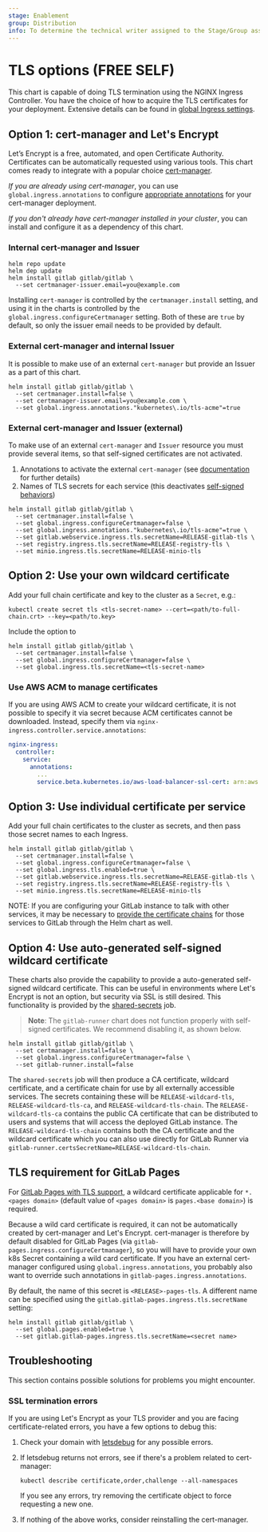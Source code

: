 ```yaml
---
stage: Enablement
group: Distribution
info: To determine the technical writer assigned to the Stage/Group associated with this page, see https://about.gitlab.com/handbook/engineering/ux/technical-writing/#designated-technical-writers
---
```


# TLS options **(FREE SELF)**

This chart is capable of doing TLS termination using the NGINX Ingress Controller. You have the choice of how to
acquire the TLS certificates for your deployment. Extensive details can be found in [global Ingress settings](../charts/globals.md#configure-ingress-settings).

## Option 1: cert-manager and Let's Encrypt

Let’s Encrypt is a free, automated, and open Certificate Authority. Certificates can be automatically requested
using various tools. This chart comes ready to integrate with a popular choice [cert-manager](https://github.com/jetstack/cert-manager).

*If you are already using cert-manager*, you can use `global.ingress.annotations` to configure [appropriate annotations](https://cert-manager.io/docs/usage/ingress/#supported-annotations) for your cert-manager deployment.

*If you don't already have cert-manager installed in your cluster*, you can install and configure it as a dependency of this chart.

### Internal cert-manager and Issuer

```shell
helm repo update
helm dep update
helm install gitlab gitlab/gitlab \
  --set certmanager-issuer.email=you@example.com
```

Installing `cert-manager` is controlled by the `certmanager.install` setting, and using it in the charts is controlled by the
`global.ingress.configureCertmanager` setting. Both of these are `true` by default, so only the issuer email needs to be
provided by default.

### External cert-manager and internal Issuer

It is possible to make use of an external `cert-manager` but provide an Issuer as a part of this chart.

```shell
helm install gitlab gitlab/gitlab \
  --set certmanager.install=false \
  --set certmanager-issuer.email=you@example.com \
  --set global.ingress.annotations."kubernetes\.io/tls-acme"=true
```

### External cert-manager and Issuer (external)

To make use of an external `cert-manager` and `Issuer` resource you must provide several items, so that self-signed certificates
are not activated.

1. Annotations to activate the external `cert-manager` (see [documentation](https://cert-manager.io/docs/usage/ingress/#supported-annotations) for further details)
1. Names of TLS secrets for each service (this deactivates [self-signed behaviors](#option-4-use-auto-generated-self-signed-wildcard-certificate))

```shell
helm install gitlab gitlab/gitlab \
  --set certmanager.install=false \
  --set global.ingress.configureCertmanager=false \
  --set global.ingress.annotations."kubernetes\.io/tls-acme"=true \
  --set gitlab.webservice.ingress.tls.secretName=RELEASE-gitlab-tls \
  --set registry.ingress.tls.secretName=RELEASE-registry-tls \
  --set minio.ingress.tls.secretName=RELEASE-minio-tls
```

## Option 2: Use your own wildcard certificate

Add your full chain certificate and key to the cluster as a `Secret`, e.g.:

```shell
kubectl create secret tls <tls-secret-name> --cert=<path/to-full-chain.crt> --key=<path/to.key>
```

Include the option to

```shell
helm install gitlab gitlab/gitlab \
  --set certmanager.install=false \
  --set global.ingress.configureCertmanager=false \
  --set global.ingress.tls.secretName=<tls-secret-name>
```

### Use AWS ACM to manage certificates 

If you are using AWS ACM to create your wildcard certificate, it is not possible to specify it via secret because ACM certificates cannot be downloaded.
Instead, specify them via  `nginx-ingress.controller.service.annotations`:

```yaml
nginx-ingress:
  controller:
    service:
      annotations:
        ...
        service.beta.kubernetes.io/aws-load-balancer-ssl-cert: arn:aws:acm:{region}:{user id}:certificate/{id}
```

## Option 3: Use individual certificate per service

Add your full chain certificates to the cluster as secrets, and then pass those secret names to each Ingress.

```shell
helm install gitlab gitlab/gitlab \
  --set certmanager.install=false \
  --set global.ingress.configureCertmanager=false \
  --set global.ingress.tls.enabled=true \
  --set gitlab.webservice.ingress.tls.secretName=RELEASE-gitlab-tls \
  --set registry.ingress.tls.secretName=RELEASE-registry-tls \
  --set minio.ingress.tls.secretName=RELEASE-minio-tls
```

NOTE:
If you are configuring your GitLab instance to talk with other services, it may be necessary to [provide the certificate chains](../charts/globals.md#custom-certificate-authorities) for those services to GitLab through the Helm chart as well.

## Option 4: Use auto-generated self-signed wildcard certificate

These charts also provide the capability to provide a auto-generated self-signed wildcard certificate.
This can be useful in environments where Let's Encrypt is not an option, but security via SSL is still
desired. This functionality is provided by the [shared-secrets](../charts/shared-secrets.md) job.

> **Note**: The `gitlab-runner` chart does not function properly with self-signed certificates. We recommend
disabling it, as shown below.

```shell
helm install gitlab gitlab/gitlab \
  --set certmanager.install=false \
  --set global.ingress.configureCertmanager=false \
  --set gitlab-runner.install=false
```

The `shared-secrets` job will then produce a CA certificate, wildcard certificate, and a certificate chain
for use by all externally accessible services. The secrets containing these will be `RELEASE-wildcard-tls`,
`RELEASE-wildcard-tls-ca`, and `RELEASE-wildcard-tls-chain`. The `RELEASE-wildcard-tls-ca` contains the public
CA certificate that can be distributed to users and systems that will access the deployed GitLab instance.
The `RELEASE-wildcard-tls-chain` contains both the CA certificate and the wildcard certificate which you can
also use directly for GitLab Runner via `gitlab-runner.certsSecretName=RELEASE-wildcard-tls-chain`.

## TLS requirement for GitLab Pages

For [GitLab Pages with TLS support](https://docs.gitlab.com/ee/administration/pages/#wildcard-domains-with-tls-support),
a wildcard certificate applicable for `*.<pages domain>` (default value of
`<pages domain>` is `pages.<base domain>`) is required.

Because a wild card certificate is required, it can not be automatically created
by cert-manager and Let's Encrypt. cert-manager is therefore by default disabled
for GitLab Pages (via `gitlab-pages.ingress.configureCertmanager`), so you will
have to provide your own k8s Secret containing a wild card certificate. If you
have an external cert-manager configured using `global.ingress.annotations`, you
probably also want to override such annotations in
`gitlab-pages.ingress.annotations`.

By default, the name of this secret is `<RELEASE>-pages-tls`. A different name
can be specified using the `gitlab.gitlab-pages.ingress.tls.secretName` setting:

```shell
helm install gitlab gitlab/gitlab \
  --set global.pages.enabled=true \
  --set gitlab.gitlab-pages.ingress.tls.secretName=<secret name>
```

## Troubleshooting

This section contains possible solutions for problems you might encounter.

### SSL termination errors

If you are using Let's Encrypt as your TLS provider and you are facing certificate-related errors, you have a few options to debug this:

1. Check your domain with [letsdebug](https://letsdebug.net/) for any possible errors.
1. If letsdebug returns not errors, see if there's a problem related to cert-manager:

   ```shell
   kubectl describe certificate,order,challenge --all-namespaces
   ```

   If you see any errors, try removing the certificate object to force requesting a new one.
1. If nothing of the above works, consider reinstalling the cert-manager.
